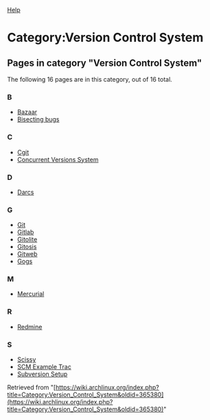 [Help](//www.mediawiki.org/wiki/Special:MyLanguage/Help:Categories)

# Category:Version Control System

## Pages in category "Version Control System"

The following 16 pages are in this category, out of 16 total.

### B

*   [Bazaar](/index.php/Bazaar "Bazaar")
*   [Bisecting bugs](/index.php/Bisecting_bugs "Bisecting bugs")

### C

*   [Cgit](/index.php/Cgit "Cgit")
*   [Concurrent Versions System](/index.php/Concurrent_Versions_System "Concurrent Versions System")

### D

*   [Darcs](/index.php/Darcs "Darcs")

### G

*   [Git](/index.php/Git "Git")
*   [Gitlab](/index.php/Gitlab "Gitlab")
*   [Gitolite](/index.php/Gitolite "Gitolite")
*   [Gitosis](/index.php/Gitosis "Gitosis")
*   [Gitweb](/index.php/Gitweb "Gitweb")
*   [Gogs](/index.php/Gogs "Gogs")

### M

*   [Mercurial](/index.php/Mercurial "Mercurial")

### R

*   [Redmine](/index.php/Redmine "Redmine")

### S

*   [Scissy](/index.php/Scissy "Scissy")
*   [SCM Example Trac](/index.php/SCM_Example_Trac "SCM Example Trac")
*   [Subversion Setup](/index.php/Subversion_Setup "Subversion Setup")

Retrieved from "[https://wiki.archlinux.org/index.php?title=Category:Version_Control_System&oldid=365380](https://wiki.archlinux.org/index.php?title=Category:Version_Control_System&oldid=365380)"